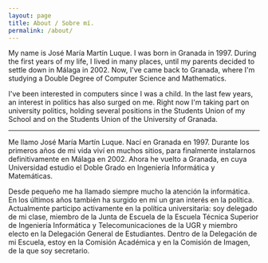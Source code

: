 ```yaml
---
layout: page
title: About / Sobre mí.
permalink: /about/
---
```


My name is José María Martín Luque. I was born in Granada in 1997. During the first years of my life, I lived in many places, until my parents decided to settle down in Málaga in 2002. Now, I've came back to Granada, where I'm studying a Double Degree of Computer Science and Mathematics.

I've been interested in computers since I was a child. In the last few years, an interest in politics has also surged on me. Right now I'm taking part on university politics, holding several positions in the Students Union of my School and on the Students Union of the University of Granada.

---

Me llamo José María Martín Luque. Nací en Granada en 1997. Durante los primeros años de mi vida viví en muchos sitios, para finalmente instalarnos definitivamente en Málaga en 2002. Ahora he vuelto a Granada, en cuya Universidad estudio el Doble Grado en Ingeniería Informática y Matemáticas.

Desde pequeño me ha llamado siempre mucho la atención la informática. En los últimos años también ha surgido en mí un gran interés en la política. Actualmente participo activamente en la política universitaria: soy delegado de mi clase, miembro de la Junta de Escuela de la Escuela Técnica Superior de Ingeniería Informática y Telecomunicaciones de la UGR y miembro electo en la Delegación General de Estudiantes. Dentro de la Delegación de mi Escuela, estoy en la Comisión Académica y en la Comisión de Imagen, de la que soy secretario.
